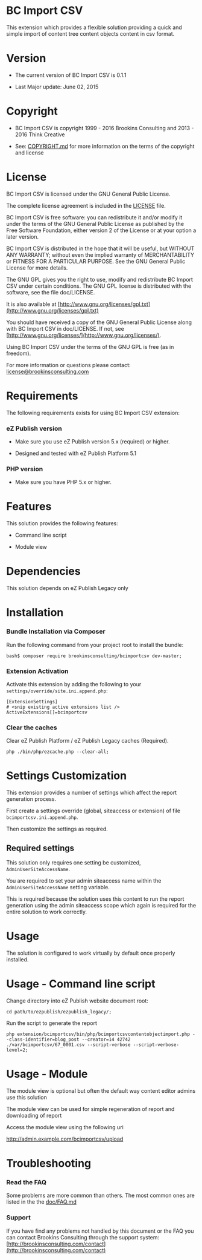 BC Import CSV
=============

This extension which provides a flexible solution providing a quick and simple import of content tree content objects content in csv format.


Version
=======

* The current version of BC Import CSV is 0.1.1

* Last Major update: June 02, 2015


Copyright
=========

* BC Import CSV is copyright 1999 - 2016 Brookins Consulting and 2013 - 2016 Think Creative

* See: [COPYRIGHT.md](COPYRIGHT.md) for more information on the terms of the copyright and license


License
=======

BC Import CSV is licensed under the GNU General Public License.

The complete license agreement is included in the [LICENSE](LICENSE) file.

BC Import CSV is free software: you can redistribute it and/or modify
it under the terms of the GNU General Public License as published by
the Free Software Foundation, either version 2 of the License or at your
option a later version.

BC Import CSV is distributed in the hope that it will be useful,
but WITHOUT ANY WARRANTY; without even the implied warranty of
MERCHANTABILITY or FITNESS FOR A PARTICULAR PURPOSE.  See the
GNU General Public License for more details.

The GNU GPL gives you the right to use, modify and redistribute
BC Import CSV under certain conditions. The GNU GPL license
is distributed with the software, see the file doc/LICENSE.

It is also available at [http://www.gnu.org/licenses/gpl.txt](http://www.gnu.org/licenses/gpl.txt)

You should have received a copy of the GNU General Public License
along with BC Import CSV in doc/LICENSE.  If not, see [http://www.gnu.org/licenses/](http://www.gnu.org/licenses/).

Using BC Import CSV under the terms of the GNU GPL is free (as in freedom).

For more information or questions please contact: license@brookinsconsulting.com


Requirements
============

The following requirements exists for using BC Import CSV extension:


### eZ Publish version

* Make sure you use eZ Publish version 5.x (required) or higher.

* Designed and tested with eZ Publish Platform 5.1


### PHP version

* Make sure you have PHP 5.x or higher.


Features
========

This solution provides the following features:

* Command line script

* Module view


Dependencies
============

This solution depends on eZ Publish Legacy only


Installation
============

### Bundle Installation via Composer

Run the following command from your project root to install the bundle:

    bash$ composer require brookinsconsulting/bcimportcsv dev-master;


### Extension Activation

Activate this extension by adding the following to your `settings/override/site.ini.append.php`:

    [ExtensionSettings]
    # <snip existing active extensions list />
    ActiveExtensions[]=bcimportcsv


### Clear the caches

Clear eZ Publish Platform / eZ Publish Legacy caches (Required).

    php ./bin/php/ezcache.php --clear-all;


Settings Customization
===================================

This extension provides a number of settings which affect the report generation process.

First create a settings override (global, siteaccess or extension) of file `bcimportcsv.ini.append.php`.

Then customize the settings as required.


## Required settings

This solution only requires one setting be customized, `AdminUserSiteAccessName`.

You are required to set your admin siteaccess name within the `AdminUserSiteAccessName` setting variable.

This is required because the solution uses this content to run the report generation using the admin siteaccess scope which again is required for the entire solution to work correctly.


Usage
=====

The solution is configured to work virtually by default once properly installed.


Usage - Command line script
============

Change directory into eZ Publish website document root:

    cd path/to/ezpublish/ezpublish_legacy/;

Run the script to generate the report

    php extension/bcimportcsv/bin/php/bcimportcsvcontentobjectimport.php --class-identifier=blog_post --creator=14 42742 ./var/bcimportcsv/67_0001.csv --script-verbose --script-verbose-level=2;


Usage - Module
==============

The module view is optional but often the default way content editor admins use this solution

The module view can be used for simple regeneration of report and downloading of report

Access the module view using the following uri

http://admin.example.com/bcimportcsv/upload


Troubleshooting
===============

### Read the FAQ

Some problems are more common than others. The most common ones are listed in the the [doc/FAQ.md](doc/FAQ.md)


### Support

If you have find any problems not handled by this document or the FAQ you can contact Brookins Consulting through the support system: [http://brookinsconsulting.com/contact](http://brookinsconsulting.com/contact)

